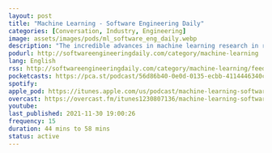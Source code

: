 ```yaml
---
layout: post
title: "Machine Learning - Software Engineering Daily"
categories: [Conversation, Industry, Engineering]
image: assets/images/pods/ml_software_eng_daily.webp
description: "The incredible advances in machine learning research in recent years often take time to propagate out into usage in the field. One reason for this is that such “state-of-the-art” results for machine learning performance rely on the use of handwritten, idiosyncratic optimizations for specific hardware models or operating contexts. When developers are building ML-powered systems"
podurl: http://softwareengineeringdaily.com/category/machine-learning
lang: English
rss: http://softwareengineeringdaily.com/category/machine-learning/feed/
pocketcasts: https://pca.st/podcast/56d86b40-0e0d-0135-ecbb-4114446340cb
spotify:
apple_pod: https://itunes.apple.com/us/podcast/machine-learning-software-engineering-daily/id1230807136
overcast: https://overcast.fm/itunes1230807136/machine-learning-software-engineering-daily
youtube:
last_published: 2021-11-30 19:00:26
frequency: 15
duration: 44 mins to 58 mins
status: active
---
```

